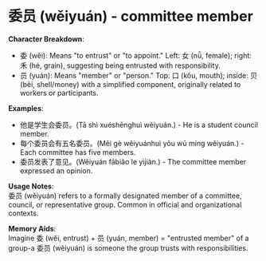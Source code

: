 # **委员 (wěiyuán) - committee member**

**Character Breakdown**:  
- 委 (wěi): Means "to entrust" or "to appoint." Left: 女 (nǚ, female); right: 禾 (hé, grain), suggesting being entrusted with responsibility.  
- 员 (yuán): Means "member" or "person." Top: 口 (kǒu, mouth); inside: 贝 (bèi, shell/money) with a simplified component, originally related to workers or participants.

**Examples**:  
- 他是学生会委员。(Tā shì xuéshēnghuì wěiyuán.) - He is a student council member.  
- 每个委员会有五名委员。(Měi gè wěiyuánhuì yǒu wǔ míng wěiyuán.) - Each committee has five members.  
- 委员发表了意见。(Wěiyuán fābiǎo le yìjiàn.) - The committee member expressed an opinion.

**Usage Notes**:  
委员 (wěiyuán) refers to a formally designated member of a committee, council, or representative group. Common in official and organizational contexts.

**Memory Aids**:  
Imagine 委 (wěi, entrust) + 员 (yuán, member) = "entrusted member" of a group-a 委员 (wěiyuán) is someone the group trusts with responsibilities.